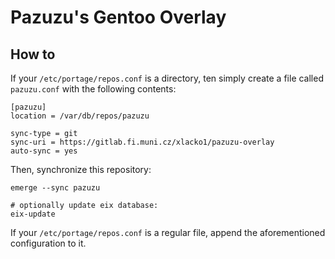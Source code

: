 Pazuzu's Gentoo Overlay
=======================

## How to

If your `/etc/portage/repos.conf` is a directory, ten simply create a file
called `pazuzu.conf` with the following contents:

```
[pazuzu]
location = /var/db/repos/pazuzu

sync-type = git
sync-uri = https://gitlab.fi.muni.cz/xlacko1/pazuzu-overlay
auto-sync = yes
```

Then, synchronize this repository:

```
emerge --sync pazuzu

# optionally update eix database:
eix-update
```

If your `/etc/portage/repos.conf` is a regular file, append the aforementioned
configuration to it.
